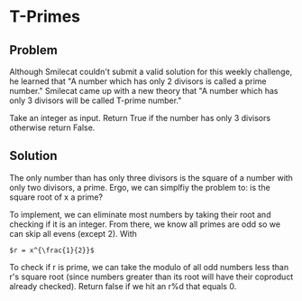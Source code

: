 # T-Primes

<script src="//yihui.org/js/math-code.js"></script>

<!-- Just one possible MathJax CDN below. You may use others. -->

<script async
  src="//mathjax.rstudio.com/latest/MathJax.js?config=TeX-MML-AM_CHTML">
</script>

## Problem

Although Smilecat couldn't submit a valid solution for this weekly challenge, he learned that
"A number which has only 2 divisors is called a prime number." Smilecat came up with a new
theory that "A number which has only 3 divisors will be called T-prime number."

Take an integer as input. Return True if the number has only 3 divisors otherwise return False.

## Solution

The only number than has only three divisors is the square of a number with only two divisors,
a prime. Ergo, we can simplfiy the problem to: is the square root of x a prime?

To implement, we can eliminate most numbers by taking their root and checking if it is an
integer. From there, we know all primes are odd so we can skip all evens (except 2). With

`$r = x^{\frac{1}{2}}$`

To check if r is prime, we can take the modulo of all odd numbers less than r's square root
(since numbers greater than its root will have their coproduct already checked). Return false
if we hit an r%d that equals 0.
